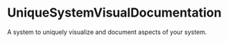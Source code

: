 # UniqueSystemVisualDocumentation
A system to uniquely visualize and document aspects of your system.
